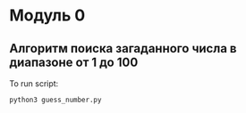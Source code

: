 # Модуль 0

## Алгоритм поиска загаданного числа в диапазоне от 1 до 100

To run script:  

    python3 guess_number.py
